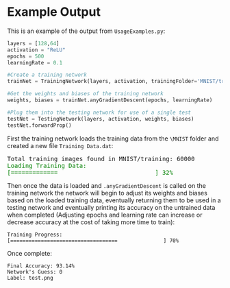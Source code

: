  # Example Output

 This is an example of the output from `UsageExamples.py`:

 ```python
layers = [128,64]
activation = "ReLU"
epochs = 500
learningRate = 0.1

#Create a training network
trainNet = TrainingNetwork(layers, activation, trainingFolder='MNIST/training')

#Get the weights and biases of the training network
weights, biases = trainNet.anyGradientDescent(epochs, learningRate)

#Plug them into the testing network for use of a single test
testNet = TestingNetwork(layers, activation, weights, biases)
testNet.forwardProp()
```

 First the training network loads the training data from the `\MNIST` folder and created a new file `Training Data.dat`:

<pre>
Total training images found in MNIST/training: 60000
<span style="color:green">Loading Training Data:</span>
<span style="color:green">[=============                           ] 32%</span>
</pre>

Then once the data is loaded and `.anyGradientDescent` is called on the training network the network will begin to adjust its weights and biases based on the loaded training data, eventually returning them to be used in a testing network and eventually printing its accuracy on the untrained data when completed (Adjusting epochs and learning rate can increase or decrease accuracy at the cost of taking more time to train):

```
Training Progress:
[===================================               ] 70%
```
Once complete:
```
Final Accuracy: 93.14%
Network's Guess: 0
Label: test.png
```


